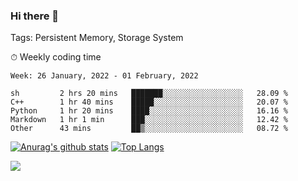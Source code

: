 ### Hi there 👋

Tags: Persistent Memory, Storage System

<!--

[![Anurag's github stats](https://github-readme-stats.vercel.app/api?username=wwyf)](https://github.com/anuraghazra/github-readme-stats)

[![Anurag's github stats](https://github-readme-stats.vercel.app/api?username=wwyf&count_private=true)](https://github.com/anuraghazra/github-readme-stats)


[![Top Langs](https://github-readme-stats.vercel.app/api/top-langs/?username=wwyf&count_private=true&&hide=jupyter%20notebook,html)](https://github.com/anuraghazra/github-readme-stats)



-->


⏱ Weekly coding time

<!--START_SECTION:waka-->
```text
Week: 26 January, 2022 - 01 February, 2022

sh         2 hrs 20 mins   ███████░░░░░░░░░░░░░░░░░░   28.09 % 
C++        1 hr 40 mins    █████░░░░░░░░░░░░░░░░░░░░   20.07 % 
Python     1 hr 20 mins    ████░░░░░░░░░░░░░░░░░░░░░   16.16 % 
Markdown   1 hr 1 min      ███░░░░░░░░░░░░░░░░░░░░░░   12.42 % 
Other      43 mins         ██▒░░░░░░░░░░░░░░░░░░░░░░   08.72 % 
```
<!--END_SECTION:waka-->



[![Anurag's github stats](https://github-readme-stats.vercel.app/api?username=wwyf&count_private=true&show_icons=true&hide_border=true)](https://github.com/anuraghazra/github-readme-stats) [![Top Langs](https://github-readme-stats.vercel.app/api/top-langs/?username=wwyf&count_private=true&hide=jupyter%20notebook,html,OpenEdge%20ABL&langs_count=10&layout=compact&hide_border=true)](https://github.com/anuraghazra/github-readme-stats)

<!--

[![willianrod's wakatime stats](https://github-readme-stats.vercel.app/api/wakatime?username=wwyf)](https://github.com/anuraghazra/github-readme-stats)


-->

![](https://hit.yhype.me/github/profile?user_id=23121291)
